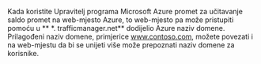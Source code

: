 Kada koristite Upravitelj programa Microsoft Azure promet za učitavanje saldo promet na web-mjesto Azure, to web-mjesto pa može pristupiti pomoću u ** \*. trafficmanager.net** dodijelio Azure naziv domene. Prilagođeni naziv domene, primjerice www.contoso.com, možete povezati i na web-mjestu da bi se unijeti više može prepoznati naziv domene za korisnike.